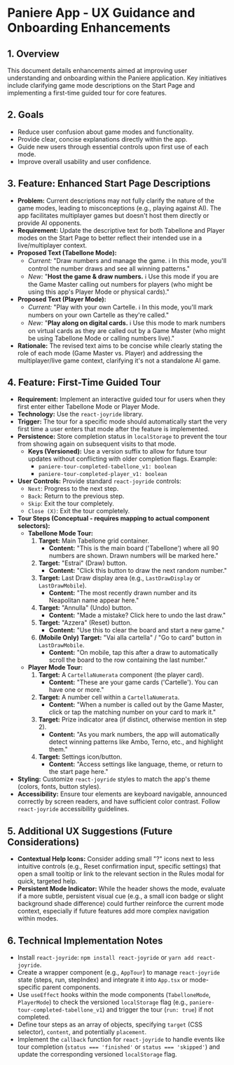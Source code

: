 # Paniere App - UX Guidance and Onboarding Enhancements

## 1. Overview

This document details enhancements aimed at improving user understanding and onboarding within the Paniere application. Key initiatives include clarifying game mode descriptions on the Start Page and implementing a first-time guided tour for core features.

## 2. Goals

- Reduce user confusion about game modes and functionality.
- Provide clear, concise explanations directly within the app.
- Guide new users through essential controls upon first use of each mode.
- Improve overall usability and user confidence.

## 3. Feature: Enhanced Start Page Descriptions

- **Problem:** Current descriptions may not fully clarify the nature of the game modes, leading to misconceptions (e.g., playing against AI). The app facilitates multiplayer games but doesn't host them directly or provide AI opponents.
- **Requirement:** Update the descriptive text for both Tabellone and Player modes on the Start Page to better reflect their intended use in a live/multiplayer context.
- **Proposed Text (Tabellone Mode):**
  - _Current:_ "Draw numbers and manage the game. ℹ️ In this mode, you'll control the number draws and see all winning patterns."
  - _New:_ "**Host the game & draw numbers.** ℹ️ Use this mode if you are the Game Master calling out numbers for players (who might be using this app's Player Mode or physical cards)."
- **Proposed Text (Player Mode):**
  - _Current:_ "Play with your own Cartelle. ℹ️ In this mode, you'll mark numbers on your own Cartelle as they're called."
  - _New:_ "**Play along on digital cards.** ℹ️ Use this mode to mark numbers on virtual cards as they are called out by a Game Master (who might be using Tabellone Mode or calling numbers live)."
- **Rationale:** The revised text aims to be concise while clearly stating the role of each mode (Game Master vs. Player) and addressing the multiplayer/live game context, clarifying it's not a standalone AI game.

## 4. Feature: First-Time Guided Tour

- **Requirement:** Implement an interactive guided tour for users when they first enter either Tabellone Mode or Player Mode.
- **Technology:** Use the `react-joyride` library.
- **Trigger:** The tour for a specific mode should automatically start the very first time a user enters that mode after the feature is implemented.
- **Persistence:** Store completion status in `localStorage` to prevent the tour from showing again on subsequent visits to that mode.
  - **Keys (Versioned):** Use a version suffix to allow for future tour updates without conflicting with older completion flags. Example:
    - `paniere-tour-completed-tabellone_v1: boolean`
    - `paniere-tour-completed-player_v1: boolean`
- **User Controls:** Provide standard `react-joyride` controls:
  - `Next`: Progress to the next step.
  - `Back`: Return to the previous step.
  - `Skip`: Exit the tour completely.
  - `Close (X)`: Exit the tour completely.
- **Tour Steps (Conceptual - requires mapping to actual component selectors):**
  - **Tabellone Mode Tour:**
    1.  **Target:** Main Tabellone grid container.
        - **Content:** "This is the main board ('Tabellone') where all 90 numbers are shown. Drawn numbers will be marked here."
    2.  **Target:** "Estrai" (Draw) button.
        - **Content:** "Click this button to draw the next random number."
    3.  **Target:** Last Draw display area (e.g., `LastDrawDisplay` or `LastDrawMobile`).
        - **Content:** "The most recently drawn number and its Neapolitan name appear here."
    4.  **Target:** "Annulla" (Undo) button.
        - **Content:** "Made a mistake? Click here to undo the last draw."
    5.  **Target:** "Azzera" (Reset) button.
        - **Content:** "Use this to clear the board and start a new game."
    6.  **(Mobile Only) Target:** "Vai alla cartella" / "Go to card" button in `LastDrawMobile`.
        - **Content:** "On mobile, tap this after a draw to automatically scroll the board to the row containing the last number."
  - **Player Mode Tour:**
    1.  **Target:** A `CartellaNumerata` component (the player card).
        - **Content:** "These are your game cards ('Cartelle'). You can have one or more."
    2.  **Target:** A number cell within a `CartellaNumerata`.
        - **Content:** "When a number is called out by the Game Master, click or tap the matching number on your card to mark it."
    3.  **Target:** Prize indicator area (if distinct, otherwise mention in step 2).
        - **Content:** "As you mark numbers, the app will automatically detect winning patterns like Ambo, Terno, etc., and highlight them."
    4.  **Target:** Settings icon/button.
        - **Content:** "Access settings like language, theme, or return to the start page here."
- **Styling:** Customize `react-joyride` styles to match the app's theme (colors, fonts, button styles).
- **Accessibility:** Ensure tour elements are keyboard navigable, announced correctly by screen readers, and have sufficient color contrast. Follow `react-joyride` accessibility guidelines.

## 5. Additional UX Suggestions (Future Considerations)

- **Contextual Help Icons:** Consider adding small "?" icons next to less intuitive controls (e.g., Reset confirmation input, specific settings) that open a small tooltip or link to the relevant section in the Rules modal for quick, targeted help.
- **Persistent Mode Indicator:** While the header shows the mode, evaluate if a more subtle, persistent visual cue (e.g., a small icon badge or slight background shade difference) could further reinforce the current mode context, especially if future features add more complex navigation within modes.

## 6. Technical Implementation Notes

- Install `react-joyride`: `npm install react-joyride` or `yarn add react-joyride`.
- Create a wrapper component (e.g., `AppTour`) to manage `react-joyride` state (steps, run, stepIndex) and integrate it into `App.tsx` or mode-specific parent components.
- Use `useEffect` hooks within the mode components (`TabelloneMode`, `PlayerMode`) to check the versioned `localStorage` flag (e.g., `paniere-tour-completed-tabellone_v1`) and trigger the tour (`run: true`) if not completed.
- Define tour steps as an array of objects, specifying `target` (CSS selector), `content`, and potentially `placement`.
- Implement the `callback` function for `react-joyride` to handle events like tour completion (`status === 'finished'` or `status === 'skipped'`) and update the corresponding versioned `localStorage` flag.
